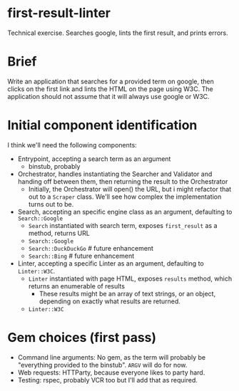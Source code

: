 # first-result-linter
Technical exercise. Searches google, lints the first result, and prints errors.

# Brief

Write an application that searches for a provided term on google, then clicks
on the first link and lints the HTML on the page using W3C. The application
should not assume that it will always use google or W3C.

# Initial component identification

I think we'll need the following components:

* Entrypoint, accepting a search term as an argument
  * binstub, probably
* Orchestrator, handles instantiating the Searcher and Validator and handing
  off between them, then returning the result to the Orchestrator
  * Initially, the Orchestrator will open() the URL, but i might refactor that
    out to a `Scraper` class. We'll see how complex the implementation turns
    out to be.
* Search, accepting an specific engine class as an argument, defaulting to
  `Search::Google`
  * `Search` instantiated with search term, exposes `first_result` as a method,
    returns URL
  * `Search::Google`
  * `Search::DuckDuckGo` # future enhancement
  * `Search::Bing` # future enhancement
* Linter, accepting a specific Linter as an argument, defaulting to
  `Linter::W3C`.
  * `Linter` instantiated with page HTML, exposes `results` method, which
    returns an enumerable of results
    * These results might be an array of text strings, or an object, depending
      on exactly what results are returned.
  * `Linter::W3C`

# Gem choices (first pass)
* Command line arguments: No gem, as the term will probably be "everything
  provided to the binstub". `ARGV` will do for now.
* Web requests: HTTParty, because everyone likes to party hard.
* Testing: rspec, probably VCR too but I'll add that as required.
